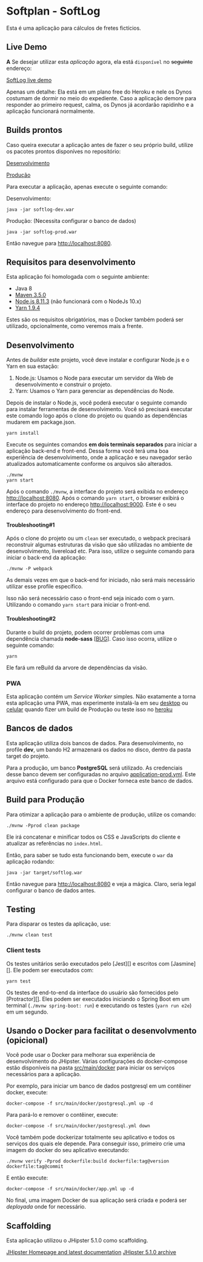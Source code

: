 # Softplan - SoftLog
Esta é uma aplicação para cálculos de fretes fictícios.


## Live Demo

**A** Se desejar utilizar esta *aplicação* agora, ela está `disponível` no ~~seguinte~~ endereço:

[SoftLog live demo](https://soft-log.herokuapp.com/)

Apenas um detalhe: Ela está em um plano free do Heroku e nele os Dynos costumam de dormir no meio do expediente. Caso a aplicação demore para responder ao primeiro request, calma, os Dynos já acordarão rapidinho e a aplicação funcionará normalmente. 

## Builds prontos

Caso queira executar a aplicação antes de fazer o seu próprio build, utilize os pacotes prontos disponíves no repositório:

[Desenvolvimento](https://bitbucket.org/thiagosoaresjr/softplan_logvalue/downloads/softlog-dev.war)

[Produção](https://bitbucket.org/thiagosoaresjr/softplan_logvalue/downloads/softlog-prod.war)

Para executar a aplicação, apenas execute o seguinte comando:

Desenvolvimento:

    java -jar softlog-dev.war

Produção: (Necessita configurar o banco de dados)

    java -jar softlog-prod.war

Então navegue para [http://localhost:8080](http://localhost:8080). 

## Requisitos para desenvolvimento
Esta aplicação foi homologada com o seguinte ambiente:
 
 - Java 8
 - [Maven 3.5.0](https://maven.apache.org/download.cgi)
 - [Node.js 8.11.3](https://nodejs.org/en/) (não funcionará com o NodeJs 10.x)
 - [Yarn 1.9.4](https://yarnpkg.com/lang/en/docs/install/#debian-stable)
 
 Estes são os requisitos obrigatórios, mas o Docker também poderá ser utilizado, opcionalmente, como veremos mais a frente. 

## Desenvolvimento

Antes de *buildar* este projeto, você deve instalar e configurar Node.js e o Yarn en sua estação:

1. Node.js: Usamos o Node para executar um servidor da Web de desenvolvimento e construir o projeto.
2. Yarn: Usamos o Yarn para gerenciar as dependências do Node.

Depois de instalar o Node.js, você poderá executar o seguinte comando para instalar ferramentas de desenvolvimento. 
Você só precisará executar este comando logo após o clone do projeto ou quando as dependências mudarem em package.json.

    yarn install

Execute os seguintes comandos **em dois terminais separados** para iniciar a aplicação back-end e front-end. 
Dessa forma você terá uma boa experiência de desenvolvimento, onde a aplicação e seu navegador
serão atualizados automaticamente conforme os arquivos são alterados.

    ./mvnw
    yarn start

Após o comando `./mvnw`, a interface do projeto será exibida no endereço [http://localhost:8080](http://localhost:8080). 
Após o comando `yarn start`, o browser exibirá o interface do projeto no endereço [http://localhost:9000](http://localhost:9000). Este é o seu endereço para desenvolvimento do front-end.


#### Troubleshooting#1
Após o clone do projeto ou um `clean` ser executado, o webpack precisará reconstruir algumas estruturas da visão que são utilizadas no ambiente de desenvolvimento, livereload etc. Para isso, utilize o seguinte comando 
para iniciar o back-end da aplicação:

	./mvnw -P webpack

As demais vezes em que o back-end for iniciado, não será mais necessário utilizar esse profile específico. 

Isso não será necessário caso o front-end seja inicado com o yarn. Utilizando o comando `yarn start` para iniciar o front-end.


 #### Troubleshooting#2 
 
 Durante o build do projeto, podem ocorrer problemas com uma dependência chamada **node-sass** [[BUG](https://github.com/sass/node-sass/issues/2032)].
Caso isso ocorra, utilize o seguinte comando:

    yarn

Ele fará um reBuild da arvore de dependências da visão. 


### PWA

Esta aplicação contém um *Service Worker* simples. Não exatamente a torna esta aplicação uma PWA, mas experimente instalá-la em seu [desktop](https://developers.google.com/web/updates/2018/05/dpwa) ou [celular](https://developers.google.com/web/fundamentals/app-install-banners/) quando fizer um build de Produção ou teste isso no [heroku](https://soft-log.herokuapp.com/)


## Bancos de dados

Esta aplicação utiliza dois bancos de dados. 
Para desenvolvimento, no profile **dev**, um bando H2 armazenará os dados no disco, dentro da pasta target do projeto. 

Para a produção, um banco **PostgreSQL** será utilizado. As credenciais desse banco devem ser configuradas no arquivo [application-prod.yml](/src/main/resources/config/application-prod.yml). Este arquivo está configurado para que o Docker forneca este banco de dados.


## Build para Produção

Para otimizar a aplicação para o ambiente de produção, utilize os comando:

    ./mvnw -Pprod clean package

Ele irá concatenar e minificar todos os CSS e JavaScripts do cliente e atualizar as referências no `index.html`.

Então, para saber se tudo esta funcionando bem, execute o `war` da aplicação rodando: 

    java -jar target/softlog.war


Então navegue para [http://localhost:8080](http://localhost:8080) e veja a mágica. Claro, seria legal configurar o banco de dados antes.


## Testing

Para disparar os testes da aplicação, use:

    ./mvnw clean test

### Client tests

Os testes unitários serão executados pelo [Jest][] e escritos com [Jasmine][]. Ele podem ser executados com:

    yarn test

Os testes de end-to-end da interface do usuário são fornecidos pelo [Protractor][]. Eles podem ser executados iniciando o Spring Boot em um terminal (`./mvnw spring-boot: run`) e executando os testes (`yarn run e2e`) em um segundo.


## Usando o Docker para facilitat o desenvolvmento (opicional)

Você pode usar o Docker para melhorar sua experiência de desenvolvimento do JHipster. Várias configurações do docker-compose estão disponíveis na pasta [src/main/docker](src/main/docker) para iniciar os serviços necessários para a aplicação.

Por exemplo, para iniciar um banco de dados postgresql em um contêiner docker, execute:

    docker-compose -f src/main/docker/postgresql.yml up -d

Para pará-lo e remover o contêiner, execute:

    docker-compose -f src/main/docker/postgresql.yml down

Você também pode dockerizar totalmente seu aplicativo e todos os serviços dos quais ele depende. Para conseguir isso, primeiro crie uma imagem do docker do seu aplicativo executando:

    ./mvnw verify -Pprod dockerfile:build dockerfile:tag@version dockerfile:tag@commit

E então execute:

    docker-compose -f src/main/docker/app.yml up -d

No final, uma imagem Docker de sua aplicação será criada e poderá ser *deployada* onde for necessário.

 ## Scaffolding
 Esta aplicação utilizou o JHipster 5.1.0 como scaffolding.

[JHipster Homepage and latest documentation](https://www.jhipster.tech)
[JHipster 5.1.0 archive](https://www.jhipster.tech/documentation-archive/v5.1.0)
